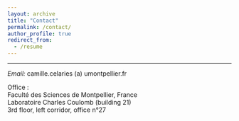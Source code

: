 ```yaml
---
layout: archive
title: "Contact"
permalink: /contact/
author_profile: true
redirect_from:
  - /resume
---
```


***

<i>Email:</i> camille.celaries (a) umontpellier.fr

Office :
<br> Faculté des Sciences de Montpellier, France
<br> Laboratoire Charles Coulomb (building 21)
<br> 3rd floor, left corridor, office n°27
